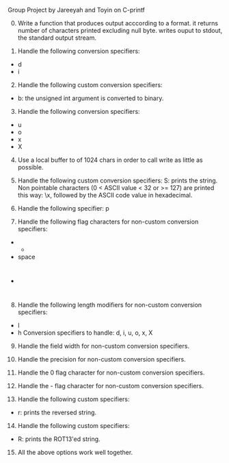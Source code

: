 Group Project by Jareeyah and Toyin on C-printf

0. Write a function that produces output acccording to a format.
it returns number of characters printed excluding null byte.
writes ouput to stdout, the standard output stream.


1. Handle the following conversion specifiers:
- d
- i


2. Handle the following custom conversion specifiers:
- b: the unsigned int argument is converted to binary.


3. Handle the following conversion specifiers:
- u
- o
- x
- X


4. Use a local buffer to of 1024 chars in order to call
write as little as possible.


5. Handle the following custom conversion specifiers:
S: prints the string.
Non pointable characters (0 < ASCII value < 32 or >= 127) are printed this way: \x,
followed by the ASCII code value in hexadecimal.


6. Handle the following specifier: p


7. Handle the following flag characters for non-custom conversion specifiers:
- +
- space
- #


8. Handle the following length modifiers for non-custom conversion specifiers:
- l
- h
Conversion specifiers to handle: d, i, u, o, x, X


9. Handle the field width for non-custom conversion specifiers.


10. Handle the precision for non-custom conversion specifiers.


11. Handle the 0 flag character for non-custom conversion specifiers.


12. Handle the - flag character for non-custom conversion specifiers.


13. Handle the following custom specifiers:
- r: prints the reversed string.


14. Handle the following custom specifiers:
- R: prints the ROT13'ed string.


15. All the above options work well together.
